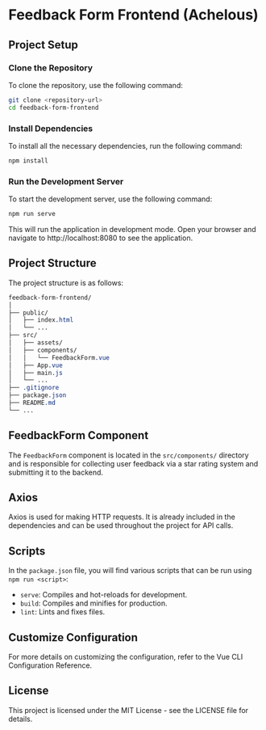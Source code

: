 # Feedback Form Frontend (Achelous)

## Project Setup

### Clone the Repository

To clone the repository, use the following command:

```bash
git clone <repository-url>
cd feedback-form-frontend
```

### Install Dependencies
To install all the necessary dependencies, run the following command:

```bash
npm install
```

### Run the Development Server
To start the development server, use the following command:

```bash
npm run serve
```
This will run the application in development mode. Open your browser and navigate to http://localhost:8080 to see the application.

## Project Structure
The project structure is as follows:

```css
feedback-form-frontend/
│
├── public/
│   ├── index.html
│   └── ...
├── src/
│   ├── assets/
│   ├── components/
│   │   └── FeedbackForm.vue
│   ├── App.vue
│   ├── main.js
│   └── ...
├── .gitignore
├── package.json
├── README.md
└── ...
```

## FeedbackForm Component
The `FeedbackForm` component is located in the `src/components/` directory and is responsible for collecting user feedback via a star rating system and submitting it to the backend.

## Axios
Axios is used for making HTTP requests. It is already included in the dependencies and can be used throughout the project for API calls.

## Scripts
In the `package.json` file, you will find various scripts that can be run using `npm run <script>`:

- `serve`: Compiles and hot-reloads for development.
- `build`: Compiles and minifies for production.
- `lint`: Lints and fixes files.

## Customize Configuration
For more details on customizing the configuration, refer to the Vue CLI Configuration Reference.

## License
This project is licensed under the MIT License - see the LICENSE file for details.

